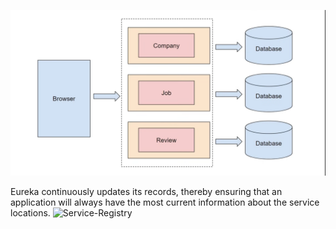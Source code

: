 ![Microservice](https://github.com/FlowerC9/Spring_MicroService_App/blob/main/asset/Screenshot%202024-05-25%20191624.png)

Eureka continuously updates its records, thereby ensuring that an application will always have the most current information about the service locations.
![Service-Registry]([https://github.com/FlowerC9/Spring_MicroService_App](https://github.com/FlowerC9/Spring_MicroService_App/blob/main/asset/Screenshot%202024-05-26%20181529.png))
